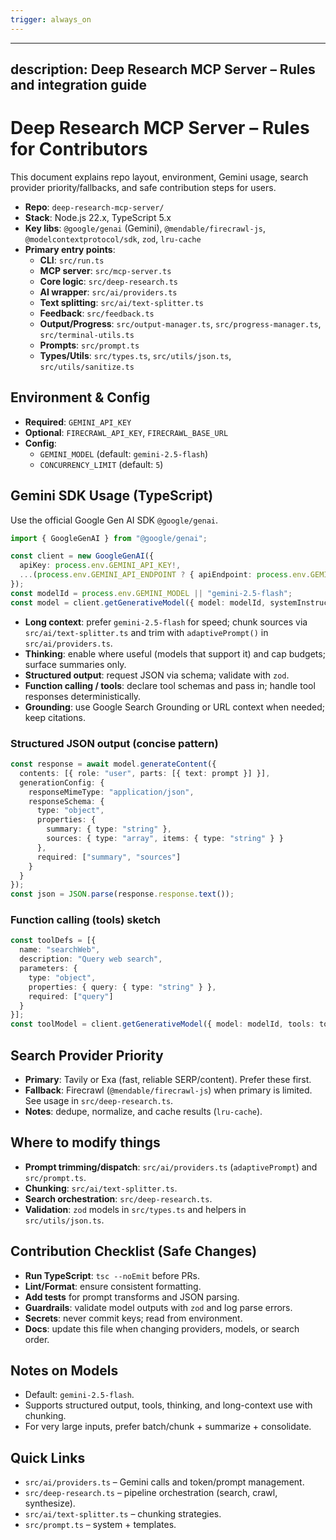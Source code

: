 ```yaml
---
trigger: always_on
---
```


---
description: Deep Research MCP Server – Rules and integration guide
---

# Deep Research MCP Server – Rules for Contributors

This document explains repo layout, environment, Gemini usage, search provider priority/fallbacks, and safe contribution steps for users.

- __Repo__: `deep-research-mcp-server/`
- __Stack__: Node.js 22.x, TypeScript 5.x
- __Key libs__: `@google/genai` (Gemini), `@mendable/firecrawl-js`, `@modelcontextprotocol/sdk`, `zod`, `lru-cache`
- __Primary entry points__:
  - __CLI__: `src/run.ts`
  - __MCP server__: `src/mcp-server.ts`
  - __Core logic__: `src/deep-research.ts`
  - __AI wrapper__: `src/ai/providers.ts`
  - __Text splitting__: `src/ai/text-splitter.ts`
  - __Feedback__: `src/feedback.ts`
  - __Output/Progress__: `src/output-manager.ts`, `src/progress-manager.ts`, `src/terminal-utils.ts`
  - __Prompts__: `src/prompt.ts`
  - __Types/Utils__: `src/types.ts`, `src/utils/json.ts`, `src/utils/sanitize.ts`

## Environment & Config

- __Required__: `GEMINI_API_KEY`
- __Optional__: `FIRECRAWL_API_KEY`, `FIRECRAWL_BASE_URL`
- __Config__:
  - `GEMINI_MODEL` (default: `gemini-2.5-flash`)
  - `CONCURRENCY_LIMIT` (default: `5`)

## Gemini SDK Usage (TypeScript)

Use the official Google Gen AI SDK `@google/genai`.

```ts
import { GoogleGenAI } from "@google/genai";

const client = new GoogleGenAI({
  apiKey: process.env.GEMINI_API_KEY!,
  ...(process.env.GEMINI_API_ENDPOINT ? { apiEndpoint: process.env.GEMINI_API_ENDPOINT } : {}),
});
const modelId = process.env.GEMINI_MODEL || "gemini-2.5-flash";
const model = client.getGenerativeModel({ model: modelId, systemInstruction: "You are a precise research assistant." });
```

- __Long context__: prefer `gemini-2.5-flash` for speed; chunk sources via `src/ai/text-splitter.ts` and trim with `adaptivePrompt()` in `src/ai/providers.ts`.
- __Thinking__: enable where useful (models that support it) and cap budgets; surface summaries only.
- __Structured output__: request JSON via schema; validate with `zod`.
- __Function calling / tools__: declare tool schemas and pass in; handle tool responses deterministically.
- __Grounding__: use Google Search Grounding or URL context when needed; keep citations.

### Structured JSON output (concise pattern)

```ts
const response = await model.generateContent({
  contents: [{ role: "user", parts: [{ text: prompt }] }],
  generationConfig: {
    responseMimeType: "application/json",
    responseSchema: {
      type: "object",
      properties: {
        summary: { type: "string" },
        sources: { type: "array", items: { type: "string" } }
      },
      required: ["summary", "sources"]
    }
  }
});
const json = JSON.parse(response.response.text());
```

### Function calling (tools) sketch

```ts
const toolDefs = [{
  name: "searchWeb",
  description: "Query web search",
  parameters: {
    type: "object",
    properties: { query: { type: "string" } },
    required: ["query"]
  }
}];
const toolModel = client.getGenerativeModel({ model: modelId, tools: toolDefs });
```

## Search Provider Priority

- __Primary__: Tavily or Exa (fast, reliable SERP/content). Prefer these first.
- __Fallback__: Firecrawl (`@mendable/firecrawl-js`) when primary is limited. See usage in `src/deep-research.ts`.
- __Notes__: dedupe, normalize, and cache results (`lru-cache`).

## Where to modify things

- __Prompt trimming/dispatch__: `src/ai/providers.ts` (`adaptivePrompt`) and `src/prompt.ts`.
- __Chunking__: `src/ai/text-splitter.ts`.
- __Search orchestration__: `src/deep-research.ts`.
- __Validation__: `zod` models in `src/types.ts` and helpers in `src/utils/json.ts`.

## Contribution Checklist (Safe Changes)

- __Run TypeScript__: `tsc --noEmit` before PRs.
- __Lint/Format__: ensure consistent formatting.
- __Add tests__ for prompt transforms and JSON parsing.
- __Guardrails__: validate model outputs with `zod` and log parse errors.
- __Secrets__: never commit keys; read from environment.
- __Docs__: update this file when changing providers, models, or search order.

## Notes on Models

- Default: `gemini-2.5-flash`.
- Supports structured output, tools, thinking, and long-context use with chunking.
- For very large inputs, prefer batch/chunk + summarize + consolidate.

## Quick Links

- `src/ai/providers.ts` – Gemini calls and token/prompt management.
- `src/deep-research.ts` – pipeline orchestration (search, crawl, synthesize).
- `src/ai/text-splitter.ts` – chunking strategies.
- `src/prompt.ts` – system + templates.
